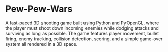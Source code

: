 # Pew-Pew-Wars
A fast-paced 3D shooting game built using Python and PyOpenGL, where the player must shoot down incoming enemies while dodging attacks and surviving as long as possible. The game features player movement, bullet firing, enemy tracking, collision detection, scoring, and a simple game-over system  all rendered in a 3D space.
